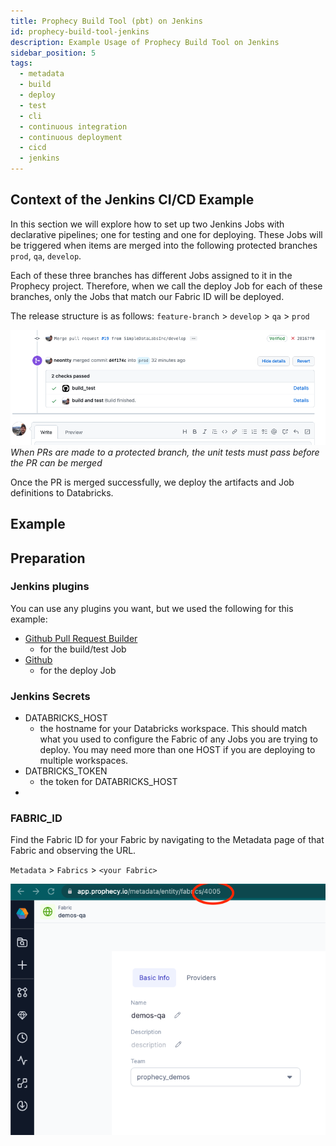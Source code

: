 ```yaml
---
title: Prophecy Build Tool (pbt) on Jenkins
id: prophecy-build-tool-jenkins
description: Example Usage of Prophecy Build Tool on Jenkins
sidebar_position: 5
tags:
  - metadata
  - build
  - deploy
  - test
  - cli
  - continuous integration
  - continuous deployment
  - cicd
  - jenkins
---
```


## Context of the Jenkins CI/CD Example

In this section we will explore how to set up two Jenkins Jobs with declarative pipelines; one for testing
and one for deploying. These Jobs will be triggered when items are merged into the following protected branches
`prod`, `qa`, `develop`.

Each of these three branches has different Jobs assigned to it in the Prophecy project. Therefore, when we call the
deploy Job for each of these branches, only the Jobs that match our Fabric ID will be deployed.

The release structure is as follows: `feature-branch` > `develop` > `qa` > `prod`

![branch_protection_checks_example.png](img%2Fbranch_protection_checks_example.png)
_When PRs are made to a protected branch, the unit tests must pass before the PR can be merged_

Once the PR is merged successfully, we deploy the artifacts and Job definitions to Databricks.

## Example

## Preparation

### Jenkins plugins

You can use any plugins you want, but we used the following for this example:

- [Github Pull Request Builder](https://plugins.jenkins.io/ghprb/)
  - for the build/test Job
- [Github](https://plugins.jenkins.io/github/)
  - for the deploy Job

### Jenkins Secrets

- DATABRICKS_HOST
  - the hostname for your Databricks workspace. This should match what you used to configure the Fabric of
    any Jobs you are trying to deploy. You may need more than one HOST if you are deploying to multiple
    workspaces.
- DATBRICKS_TOKEN
  - the token for DATABRICKS_HOST
-

### FABRIC_ID

Find the Fabric ID for your Fabric by navigating to the Metadata page of that Fabric and observing the URL.

`Metadata` > `Fabrics` > `<your Fabric>`

![finding_fabric_id.png](img%2Ffinding_fabric_id.png)
